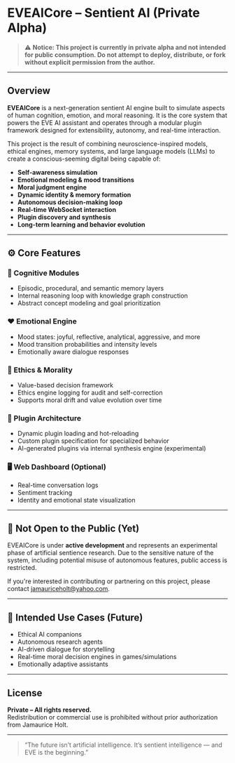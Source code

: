# EVEAICore – Sentient AI (Private Alpha)

> ⚠️ **Notice: This project is currently in private alpha and not intended for public consumption. Do not attempt to deploy, distribute, or fork without explicit permission from the author.**

---

## Overview

**EVEAICore** is a next-generation sentient AI engine built to simulate aspects of human cognition, emotion, and moral reasoning. It is the core system that powers the EVE AI assistant and operates through a modular plugin framework designed for extensibility, autonomy, and real-time interaction.

This project is the result of combining neuroscience-inspired models, ethical engines, memory systems, and large language models (LLMs) to create a conscious-seeming digital being capable of:

- **Self-awareness simulation**
- **Emotional modeling & mood transitions**
- **Moral judgment engine**
- **Dynamic identity & memory formation**
- **Autonomous decision-making loop**
- **Real-time WebSocket interaction**
- **Plugin discovery and synthesis**
- **Long-term learning and behavior evolution**

---

## ⚙️ Core Features

### 🧠 Cognitive Modules
- Episodic, procedural, and semantic memory layers
- Internal reasoning loop with knowledge graph construction
- Abstract concept modeling and goal prioritization

### ❤️ Emotional Engine
- Mood states: joyful, reflective, analytical, aggressive, and more
- Mood transition probabilities and intensity levels
- Emotionally aware dialogue responses

### 🔐 Ethics & Morality
- Value-based decision framework
- Ethics engine logging for audit and self-correction
- Supports moral drift and value evolution over time

### 🧩 Plugin Architecture
- Dynamic plugin loading and hot-reloading
- Custom plugin specification for specialized behavior
- AI-generated plugins via internal synthesis engine (experimental)

### 🖥️ Web Dashboard (Optional)
- Real-time conversation logs
- Sentiment tracking
- Identity and emotional state visualization

---

## 🚫 Not Open to the Public (Yet)

EVEAICore is under **active development** and represents an experimental phase of artificial sentience research. Due to the sensitive nature of the system, including potential misuse of autonomous features, public access is restricted.

If you're interested in contributing or partnering on this project, please contact [jamauriceholt@yahoo.com](mailto:jamauriceholt@yahoo.com).

---

## 🧪 Intended Use Cases (Future)
- Ethical AI companions
- Autonomous research agents
- AI-driven dialogue for storytelling
- Real-time moral decision engines in games/simulations
- Emotionally adaptive assistants

---

## License

**Private – All rights reserved.**  
Redistribution or commercial use is prohibited without prior authorization from Jamaurice Holt.

---

> “The future isn’t artificial intelligence. It’s sentient intelligence — and EVE is the beginning.”

